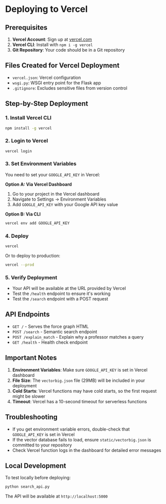 # Deploying to Vercel

## Prerequisites

1. **Vercel Account**: Sign up at [vercel.com](https://vercel.com)
2. **Vercel CLI**: Install with `npm i -g vercel`
3. **Git Repository**: Your code should be in a Git repository

## Files Created for Vercel Deployment

- `vercel.json`: Vercel configuration
- `wsgi.py`: WSGI entry point for the Flask app
- `.gitignore`: Excludes sensitive files from version control

## Step-by-Step Deployment

### 1. Install Vercel CLI
```bash
npm install -g vercel
```

### 2. Login to Vercel
```bash
vercel login
```

### 3. Set Environment Variables
You need to set your `GOOGLE_API_KEY` in Vercel:

**Option A: Via Vercel Dashboard**
1. Go to your project in the Vercel dashboard
2. Navigate to Settings → Environment Variables
3. Add `GOOGLE_API_KEY` with your Google API key value

**Option B: Via CLI**
```bash
vercel env add GOOGLE_API_KEY
```

### 4. Deploy
```bash
vercel
```

Or to deploy to production:
```bash
vercel --prod
```

### 5. Verify Deployment
- Your API will be available at the URL provided by Vercel
- Test the `/health` endpoint to ensure it's working
- Test the `/search` endpoint with a POST request

## API Endpoints

- `GET /` - Serves the force graph HTML
- `POST /search` - Semantic search endpoint
- `POST /explain_match` - Explain why a professor matches a query
- `GET /health` - Health check endpoint

## Important Notes

1. **Environment Variables**: Make sure `GOOGLE_API_KEY` is set in Vercel dashboard
2. **File Size**: The `vectorbig.json` file (29MB) will be included in your deployment
3. **Cold Starts**: Vercel functions may have cold starts, so the first request might be slower
4. **Timeout**: Vercel has a 10-second timeout for serverless functions

## Troubleshooting

- If you get environment variable errors, double-check that `GOOGLE_API_KEY` is set in Vercel
- If the vector database fails to load, ensure `static/vectorbig.json` is committed to your repository
- Check Vercel function logs in the dashboard for detailed error messages

## Local Development

To test locally before deploying:
```bash
python search_api.py
```

The API will be available at `http://localhost:5000` 